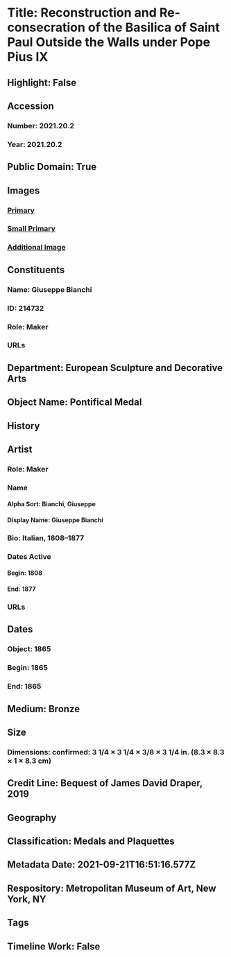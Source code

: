 # Title: Reconstruction and Re-consecration of the Basilica of Saint Paul Outside the Walls under Pope Pius IX
## Highlight: False
## Accession
### Number: 2021.20.2
### Year: 2021.20.2
## Public Domain: True
## Images
### [Primary](https://images.metmuseum.org/CRDImages/es/original/DP-21748-001.jpg)
### [Small Primary](https://images.metmuseum.org/CRDImages/es/web-large/DP-21748-001.jpg)
### [Additional Image](https://images.metmuseum.org/CRDImages/es/original/DP-21748-002.jpg)
## Constituents
### Name: Giuseppe Bianchi
### ID: 214732
### Role: Maker
### URLs
## Department: European Sculpture and Decorative Arts
## Object Name: Pontifical Medal
## History
## Artist
### Role: Maker
### Name
#### Alpha Sort: Bianchi, Giuseppe
#### Display Name: Giuseppe Bianchi
### Bio: Italian, 1808–1877
### Dates Active
#### Begin: 1808
#### End: 1877
### URLs
## Dates
### Object: 1865
### Begin: 1865
### End: 1865
## Medium: Bronze
## Size
### Dimensions: confirmed: 3 1/4 × 3 1/4 × 3/8 × 3 1/4 in. (8.3 × 8.3 × 1 × 8.3 cm)
## Credit Line: Bequest of James David Draper, 2019
## Geography
## Classification: Medals and Plaquettes
## Metadata Date: 2021-09-21T16:51:16.577Z
## Respository: Metropolitan Museum of Art, New York, NY
## Tags
## Timeline Work: False